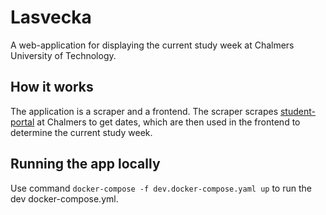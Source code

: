 # Lasvecka
A web-application for displaying the current study week at Chalmers University of Technology. 

## How it works
The application is a scraper and a frontend. The scraper scrapes
[student-portal](https://www.student.chalmers.se/sp/academic_year_list) at Chalmers to get dates, which are then used in the frontend to determine the current study week.

## Running the app locally
Use command `docker-compose -f dev.docker-compose.yaml up` to run the dev docker-compose.yml.
